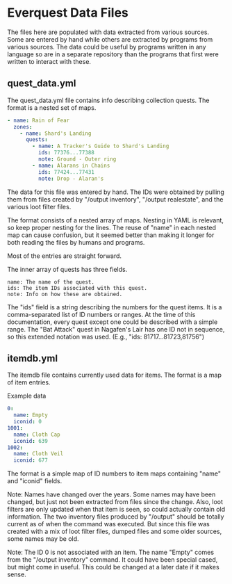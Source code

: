 # Everquest Data Files

The files here are populated with data extracted from various sources.
Some are entered by hand while others are extracted by programs from
various sources. The data could be useful by programs written in any
language so are in a separate repository than the programs that first
were written to interact with these.

## quest_data.yml

The quest_data.yml file contains info describing collection quests. The
format is a nested set of maps.


```YAML
- name: Rain of Fear
  zones:
    - name: Shard's Landing
      quests:
        - name: A Tracker's Guide to Shard's Landing
          ids: 77376...77388
          note: Ground - Outer ring
        - name: Alarans in Chains
          ids: 77424...77431
          note: Drop - Alaran's
```

The data for this file was entered by hand. The IDs were obtained by
pulling them from files created by "/output inventory", 
"/output realestate", and the various loot filter files.

The format consists of a nested array of maps. Nesting in YAML is
relevant, so keep proper nesting for the lines. The reuse of "name"
in each nested map can cause confusion, but it seemed better than
making it longer for both reading the files by humans and programs.

Most of the entries are straight forward.

The inner array of quests has three fields.

```
name: The name of the quest.
ids: The item IDs associated with this quest.
note: Info on how these are obtained.
```

The "ids" field is a string describing the numbers for the quest items. It
is a comma-separated list of ID numbers or ranges. At the time of this
documentation, every quest except one could be described with a simple
range. The "Bat Attack" quest in Nagafen's Lair has one ID not in
sequence, so this extended notation was used. (E.g.,
"ids: 81717...81723,81756")


## itemdb.yml

The itemdb file contains currently used data for items. The format is
a map of item entries.

Example data

```YAML
0:
  name: Empty
  iconid: 0
1001:
  name: Cloth Cap
  iconid: 639
1002:
  name: Cloth Veil
  iconid: 677
```

The format is a simple map of ID numbers to item maps containing "name" and
"iconid" fields.

Note: Names have changed over the years. Some names may have been changed, but
just not been extracted from files since the change. Also, loot filters are
only updated when that item is seen, so could actually contain old information.
The two inventory files produced by "/output" should be totally current as of
when the command was executed. But since this file was created with a mix
of loot filter files, dumped files and some older sources, some names may be
old.

Note: The ID 0 is not associated with an item. The name "Empty" comes from
the "/output inventory" command.  It could have been special cased, but might
come in useful. This could be changed at a later date if it makes sense.


